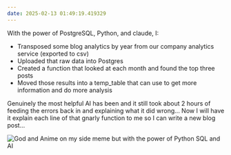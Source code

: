 ```yaml
---
date: 2025-02-13 01:49:19.419329
---
```


With the power of PostgreSQL, Python, and claude, I:

- Transposed some blog analytics by year from our company analytics service (exported to csv)
- Uploaded that raw data into Postgres
- Created a function that looked at each month and found the top three posts
- Moved those results into a temp_table that can use to get more information and do more analysis

Genuinely the most helpful AI has been and it still took about 2 hours of feeding the errors back in and explaining what it did wrong... Now I will have it explain each line of that gnarly function to me so I can write a new blog post...

![God and Anime on my side meme but with the power of Python SQL and AI](https://kjaymiller.azureedge.net/media/power-of-python-sql-ai.jpg)
